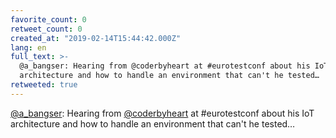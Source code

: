 ```yaml
---
favorite_count: 0
retweet_count: 0
created_at: "2019-02-14T15:44:42.000Z"
lang: en
full_text: >-
  @a_bangser: Hearing from @coderbyheart at #eurotestconf about his IoT
  architecture and how to handle an environment that can't he tested…
retweeted: true
---
```


[@a_bangser](https://twitter.com/a_bangser): Hearing from
[@coderbyheart](https://twitter.com/coderbyheart) at #eurotestconf about his IoT
architecture and how to handle an environment that can't he tested…
